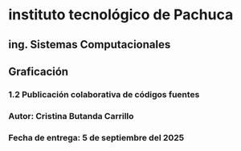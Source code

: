 # instituto tecnológico de Pachuca 
## ing. Sistemas Computacionales
## Graficación
### 1.2 Publicación colaborativa de códigos fuentes  
### Autor: Cristina Butanda Carrillo
### Fecha de entrega: 5 de septiembre del 2025
